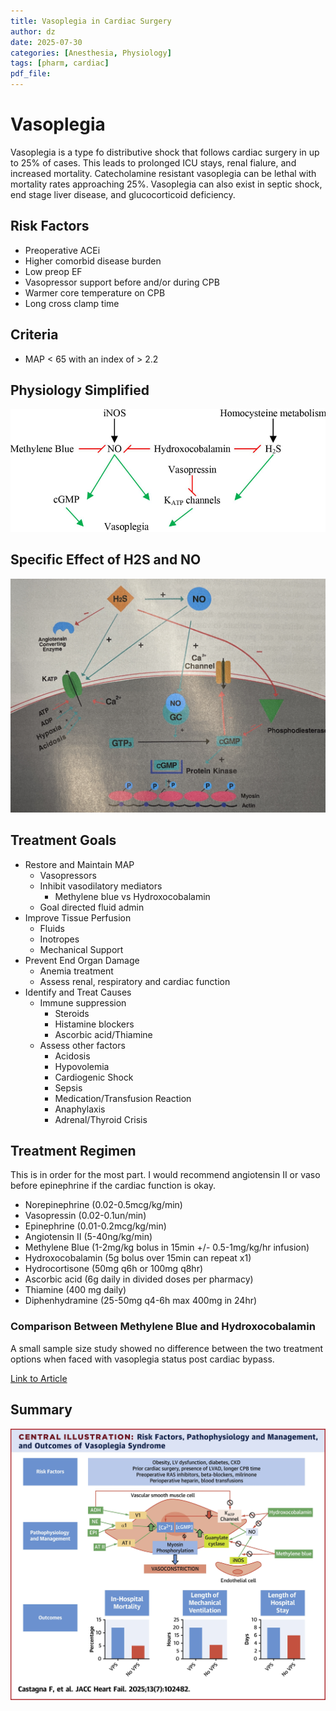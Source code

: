 ```yaml
---
title: Vasoplegia in Cardiac Surgery
author: dz  
date: 2025-07-30
categories: [Anesthesia, Physiology]
tags: [pharm, cardiac]   
pdf_file: 
---
```


# Vasoplegia

Vasoplegia is a type fo distributive shock that follows cardiac surgery in up to 25% of cases. This leads to prolonged ICU stays, renal fialure, and increased mortality. Catecholamine resistant vasoplegia can be lethal with mortality rates approaching 25%. Vasoplegia can also exist in septic shock, end stage liver disease, and glucocorticoid deficiency.

## Risk Factors

- Preoperative ACEi
- Higher comorbid disease burden
- Low preop EF
- Vasopressor support before and/or during CPB
- Warmer core temperature on CPB
- Long cross clamp time

## Criteria

- MAP < 65 with an index of > 2.2

## Physiology Simplified

![simplified](../assets/img/vasoplegia1.png)

## Specific Effect of H2S and NO

![h2sno](../assets/img/vasopl3.png)

## Treatment Goals

- Restore and Maintain MAP
  - Vasopressors
  - Inhibit vasodilatory mediators
    - Methylene blue vs Hydroxocobalamin
  - Goal directed fluid admin
- Improve Tissue Perfusion
  - Fluids
  - Inotropes
  - Mechanical Support
- Prevent End Organ Damage
  - Anemia treatment
  - Assess renal, respiratory and cardiac function
- Identify and Treat Causes
  - Immune suppression
    - Steroids
    - Histamine blockers
    - Ascorbic acid/Thiamine
  - Assess other factors
    - Acidosis
    - Hypovolemia
    - Cardiogenic Shock
    - Sepsis
    - Medication/Transfusion Reaction
    - Anaphylaxis
    - Adrenal/Thyroid Crisis

## Treatment Regimen

This is in order for the most part. I would recommend angiotensin II or vaso before epinephrine if the cardiac function is okay.

- Norepinephrine (0.02-0.5mcg/kg/min)
- Vasopressin (0.02-0.1un/min)
- Epinephrine (0.01-0.2mcg/kg/min)
- Angiotensin II (5-40ng/kg/min)
- Methylene Blue (1-2mg/kg bolus in 15min +/- 0.5-1mg/kg/hr infusion)
- Hydroxocobalamin (5g bolus over 15min can repeat x1)
- Hydrocortisone (50mg q6h or 100mg q8hr)
- Ascorbic acid (6g daily in divided doses per pharmacy)
- Thiamine (400 mg daily)
- Diphenhydramine (25-50mg q4-6h max 400mg in 24hr)

### Comparison Between Methylene Blue and Hydroxocobalamin

A small sample size study showed no difference between the two treatment options when faced with vasoplegia status post cardiac bypass.  

[Link to Article](https://www.jcvaonline.com/article/S1053-0770(21)00455-9/fulltext)

## Summary

![summary](../assets/img/vasoplegia2.jpg)
